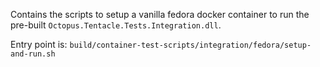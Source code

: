 Contains the scripts to setup a vanilla fedora docker container to run
the pre-built `Octopus.Tentacle.Tests.Integration.dll`.

Entry point is: `build/container-test-scripts/integration/fedora/setup-and-run.sh`
